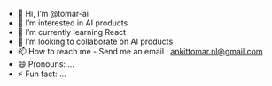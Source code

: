 - 👋 Hi, I’m @tomar-ai
- 👀 I’m interested in AI products
- 🌱 I’m currently learning React
- 💞️ I’m looking to collaborate on AI products
- 📫 How to reach me - Send me an email : ankittomar.nl@gmail.com
- 😄 Pronouns: ...
- ⚡ Fun fact: ...

<!---
tomar-ai/tomar-ai is a ✨ special ✨ repository because its `README.md` (this file) appears on your GitHub profile.
You can click the Preview link to take a look at your changes.
--->
